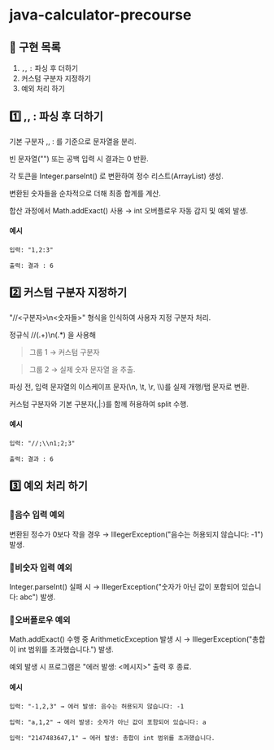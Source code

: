 # java-calculator-precourse

## 📄 구현 목록

1. `,`, `:` 파싱 후 더하기
2. 커스텀 구분자 지정하기
3. 예외 처리 하기

## 1️⃣ ,, : 파싱 후 더하기

기본 구분자 ,, : 를 기준으로 문자열을 분리.

빈 문자열("") 또는 공백 입력 시 결과는 0 반환.

각 토큰을 Integer.parseInt() 로 변환하여 정수 리스트(ArrayList<Integer>) 생성.

변환된 숫자들을 순차적으로 더해 최종 합계를 계산.

합산 과정에서 Math.addExact() 사용 → int 오버플로우 자동 감지 및 예외 발생.

#### 예시
```aiignore
입력: "1,2:3"
```
```aiignore
출력: 결과 : 6
```


## 2️⃣ 커스텀 구분자 지정하기

"//<구분자>\\n<숫자들>" 형식을 인식하여 사용자 지정 구분자 처리.

정규식 //(.+)\\n(.*) 을 사용해

> 그룹 1 → 커스텀 구분자

> 그룹 2 → 실제 숫자 문자열
을 추출.

파싱 전, 입력 문자열의 이스케이프 문자(\\n, \\t, \\r, \\\\)를 실제 개행/탭 문자로 변환.

커스텀 구분자와 기본 구분자(,|:)를 함께 허용하여 split 수행.

#### 예시

```
입력: "//;\\n1;2;3"
```

```
출력: 결과 : 6
```

## 3️⃣ 예외 처리 하기

### 📍음수 입력 예외

변환된 정수가 0보다 작을 경우 → IllegerException("음수는 허용되지 않습니다: -1") 발생.

### 📍비숫자 입력 예외

Integer.parseInt() 실패 시 → IllegerException("숫자가 아닌 값이 포함되어 있습니다: abc") 발생.

### 📍오버플로우 예외

Math.addExact() 수행 중 ArithmeticException 발생 시 → IllegerException("총합이 int 범위를 초과했습니다.") 발생.

예외 발생 시 프로그램은 "에러 발생: <메시지>" 출력 후 종료.

#### 예시
```
입력: "-1,2,3" → 에러 발생: 음수는 허용되지 않습니다: -1
```
```
입력: "a,1,2" → 에러 발생: 숫자가 아닌 값이 포함되어 있습니다: a
```
```
입력: "2147483647,1" → 에러 발생: 총합이 int 범위를 초과했습니다.
```